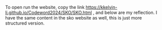 To open run the website, copy the link https://kkelvin-li.github.io/Codeword2024/SKO/SKO.html , and below are my reflection. I have the same content in the sko website as well, this is just more structured version.


